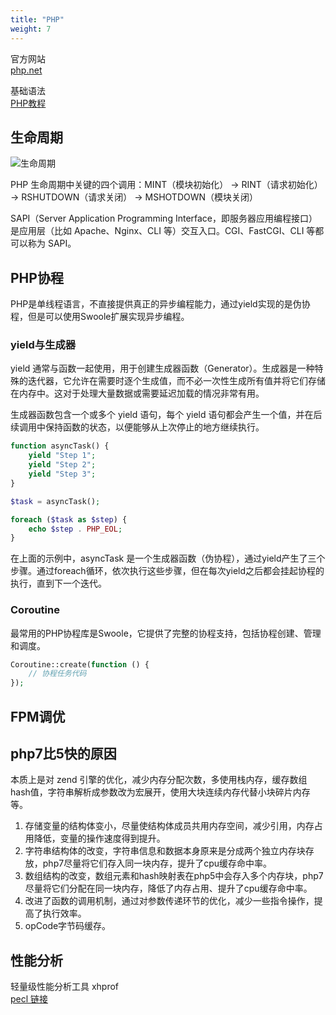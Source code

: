 ```yaml
---
title: "PHP"
weight: 7
---
```


官方网站  
[php.net](https://www.php.net/)

基础语法  
[PHP教程](https://www.runoob.com/php/php-tutorial.html)

## 生命周期

![生命周期](/notes/images/computer/php.png)

PHP 生命周期中关键的四个调用：MINT（模块初始化） -> RINT（请求初始化） -> RSHUTDOWN（请求关闭） -> MSHOTDOWN（模块关闭）

SAPI（Server Application Programming Interface，即服务器应用编程接口）是应用层（比如 Apache、Nginx、CLI 等）交互入口。CGI、FastCGI、CLI 等都可以称为 SAPI。

## PHP协程

PHP是单线程语言，不直接提供真正的异步编程能力，通过yield实现的是伪协程，但是可以使用Swoole扩展实现异步编程。

### yield与生成器

yield 通常与函数一起使用，用于创建生成器函数（Generator）。生成器是一种特殊的迭代器，它允许在需要时逐个生成值，而不必一次性生成所有值并将它们存储在内存中。这对于处理大量数据或需要延迟加载的情况非常有用。

生成器函数包含一个或多个 yield 语句，每个 yield 语句都会产生一个值，并在后续调用中保持函数的状态，以便能够从上次停止的地方继续执行。

```php
function asyncTask() {
    yield "Step 1";
    yield "Step 2";
    yield "Step 3";
}

$task = asyncTask();

foreach ($task as $step) {
    echo $step . PHP_EOL;
}
```

在上面的示例中，asyncTask 是一个生成器函数（伪协程），通过yield产生了三个步骤。通过foreach循环，依次执行这些步骤，但在每次yield之后都会挂起协程的执行，直到下一个迭代。

### Coroutine

最常用的PHP协程库是Swoole，它提供了完整的协程支持，包括协程创建、管理和调度。

```php
Coroutine::create(function () {
    // 协程任务代码
});
```

## FPM调优

## php7比5快的原因

本质上是对 zend 引擎的优化，减少内存分配次数，多使用栈内存，缓存数组hash值，字符串解析成参数改为宏展开，使用大块连续内存代替小块碎片内存等。

1. 存储变量的结构体变小，尽量使结构体成员共用内存空间，减少引用，内存占用降低，变量的操作速度得到提升。
2. 字符串结构体的改变，字符串信息和数据本身原来是分成两个独立内存块存放，php7尽量将它们存入同一块内存，提升了cpu缓存命中率。 
3. 数组结构的改变，数组元素和hash映射表在php5中会存入多个内存块，php7尽量将它们分配在同一块内存，降低了内存占用、提升了cpu缓存命中率。 
4. 改进了函数的调用机制，通过对参数传递环节的优化，减少一些指令操作，提高了执行效率。 
5. opCode字节码缓存。

## 性能分析

轻量级性能分析工具 xhprof  
[pecl 链接](http://pecl.php.net/package/xhprof)
